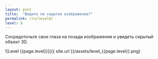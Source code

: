 ```yaml
---
layout: post
title:  "Видите ли скрытое изображение?"
permalink: /ru/level6/
level: 6
---
```

Сосредоточьте свои глаза на позади изображения и увидеть скрытый объект 3D.

![Level {{page.level}}]({{ site.url }}/assets/level_{{page.level}}.png)